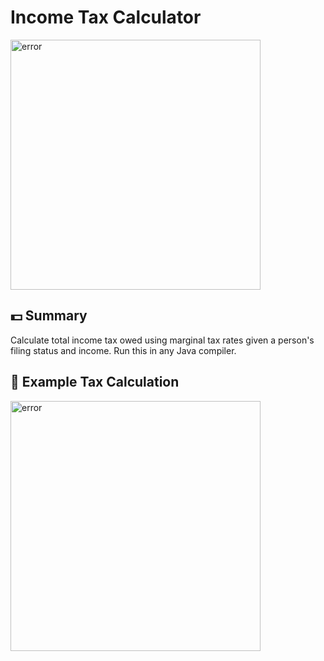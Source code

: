 # Income Tax Calculator
<img width="400" alt="error" src="https://dontmesswithtaxes.typepad.com/.a/6a00d8345157c669e2015391af0643970b-600wi">

## 💵 Summary
Calculate total income tax owed using marginal tax rates given a person's filing status and income. Run this in any Java compiler.

## 🧮 Example Tax Calculation
<img width="400" alt="error" src="https://user-images.githubusercontent.com/31792170/173271703-2e4f3a13-7ff1-43b2-a753-2ad5a6652e4a.png">
